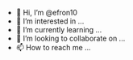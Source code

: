 - 👋 Hi, I’m @efron10
- 👀 I’m interested in ...
- 🌱 I’m currently learning ...
- 💞️ I’m looking to collaborate on ...
- 📫 How to reach me ...

<!---
efron10/efron10 is a ✨ special ✨ repository because its `README.md` (this file) appears on your GitHub profile.
You can click the Preview link to take a look at your changes.
---
